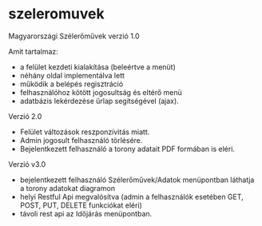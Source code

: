 # szeleromuvek
Magyarországi Szélerőművek
verzió 1.0

Amit tartalmaz:
- a felület kezdeti kialakítása (beleértve a menüt)
- néhány oldal implementálva lett
- működik a belépés regisztráció
- felhasználóhoz kötött jogosultság és eltérő menü
- adatbázis lekérdezése űrlap segítségével (ajax).

Verzió 2.0

- Felület változások reszponzívitás miatt.
- Admin jogosult felhasználó törlésére.
- Bejelentkezett felhasználó a torony adatait PDF formában is eléri.

Verzió v3.0

- bejelentkezett felhasználó Szélerőművek/Adatok menüpontban láthatja a torony adatokat diagramon
- helyi Restful Api megvalósítva (admin a felhasználók esetében GET, POST, PUT, DELETE funkciókat eléri)
- távoli rest api az Időjárás menüpontban.

